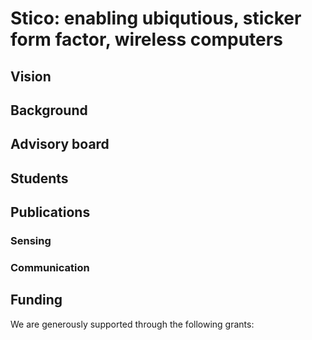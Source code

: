 # Stico: enabling ubiqutious, sticker form factor, wireless computers


## Vision



## Background



## Advisory board


## Students


## Publications


### Sensing


### Communication



## Funding

We are generously supported through the following grants:

